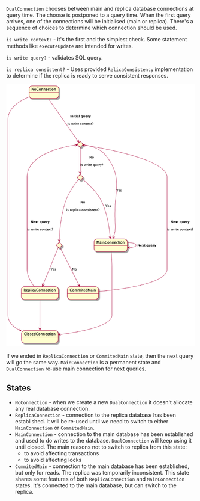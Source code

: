 `DualConnection` chooses between main and replica database connections at query time.
The choose is postponed to a query time. When the first query arrives, one of the connections
will be initialised (main or replica). There's a sequence of choices to determine which
connection should be used.

`is write context?` - it's the first and the simplest check. Some statement methods like
`executeUpdate` are intended for writes.

`is write query?` - validates SQL query.

`is replica consistent?` - Uses provided `RelicaConsistency` implementation to determine if
the replica is ready to serve consistent responses.

![DualConnection states](dual-connection-states.png "DualConnection states")

If we ended in `ReplicaConnection` or `CommitedMain` state, then the next query will go the same way.
`MainConnection` is a permanent state and `DualConnection` re-use main connection for
next queries.

## States

- `NoConnection` - when we create a new `DualConnection` it doesn't allocate
  any real database connection.
- `ReplicaConnection` - connection to the replica database has been established. It will be
  re-used until we need to switch to either `MainConnection` or `CommitedMain`.
- `MainConnection` - connection to the main database has been established and used to do
  writes to the database. `DualConnection` will keep using it until closed.
  The main reasons not to switch to replica from this state:
    - to avoid affecting transactions
    - to avoid affecting locks
- `CommitedMain` - connection to the main database has been established, but only
  for reads. The replica was temporarily inconsistent. This state shares some features
  of both `ReplicaConnection` and `MainConnection` states. It's connected to the main database,
  but can switch to the replica.


